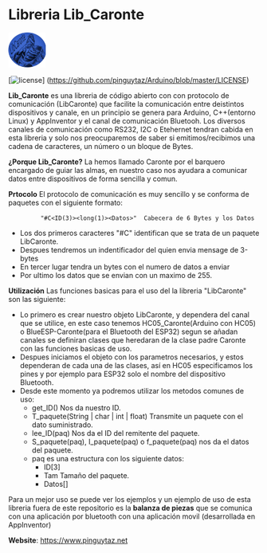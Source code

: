 # Libreria Lib_Caronte
<img src=https://github.com/pinguytaz/Arduino/blob/master/Lib_Caronte/Img/Logo.png width="75" />

[![license](https://www.pinguytaz.net/IMG_GITHUB/gplv3-with-text-84x42.png)] (https://github.com/pinguytaz/Arduino/blob/master/LICENSE)


__Lib_Caronte__ es una libreria de código abierto con con protocolo de comunicación (LibCaronte) que facilite la comunicación entre deistintos dispositivos y canale, en un principio se genera para Arduino, C++(entorno Linux) y AppInventor y el canal de comunicación Bluetooh.
Los diversos canales de comunicación como RS232, I2C o Etehernet tendran cabida en esta libreria y solo nos preocuparemos de saber si emitimos/recibimos una cadena de caracteres, un número o un bloque de Bytes.


__¿Porque Lib_Caronte?__
La hemos llamado Caronte por el barquero encargado de guiar las almas, en nuestro caso nos ayudara a comunicar datos entre dispositivos de forma sencilla y comun.


__Prtocolo__
El protocolo de comunicación es muy sencillo y se conforma de paquetes con el siguiente formato:

             "#C<ID(3)><long(1)><Datos>"  Cabecera de 6 Bytes y los Datos

- Los dos primeros caracteres "#C" identifican que se trata de un paquete LibCaronte.
- Despues tendremos un indentificador del quien envia mensage de 3-bytes
- En tercer lugar tendra un bytes con el numero de datos a enviar
- Por ultimo los datos que se envian con un maximo de 255.


__Utilización__
Las funciones basicas para el uso del la libreria "LibCaronte" son las siguiente:
- Lo primero es crear nuestro objeto LibCaronte, y dependera del canal que se utilice, en este caso tenemos HC05_Caronte(Arduino con HC05) o BlueESP-Caronte(para el Bluetooth del ESP32) segun se añadan canales se definiran clases que heredaran de la clase padre Caronte con las funciones basicas de uso.
- Despues iniciamos el objeto con los parametros necesarios, y estos dependeran de cada una de las clases, así en HC05 especificamos los pines y por ejemplo para ESP32 solo el nombre del dispositivo Bluetooth.
- Desde este momento ya podremos utilizar los metodos comunes de uso:
    - get_ID()   Nos da nuestro ID.
    - T_paquete(String | char | int | float)  Transmite un paquete con el dato suministrado.
    - lee_ID(paq)  Nos da el ID del remitente del paquete.
    - S_paquete(paq), I_paquete(paq) o f_paquete(paq) nos da el datos del paquete.
    - paq es una estructura con los siguiente datos:
       - ID[3]
       - Tam   Tamaño del paquete.
       - Datos[]
     


Para un mejor uso se puede ver los ejemplos y un ejemplo de uso de esta libreria fuera de este repositorio es la **balanza de piezas** que se comunica con una aplicación por bluetooth con una aplicación movil (desarrollada en AppInventor)

__Website__: https://www.pinguytaz.net


